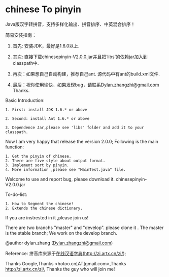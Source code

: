 chinese To pinyin
================
Java版汉字转拼音，支持多样化输出、拼音排序、中英混合排序！

简易安装指南：

1. 首先: 安装JDK，最好是1.6.0以上.

2. 其次: 直接下载chinesepinyin-V2.0.0.jar并且把‘libs’的依赖jar加入到classpath中.

3. 再次：如果想自己自动构建，推荐自己ant. 源代码中有ant的build.xml文件.

4. 最后：祝你使用愉快，如果发现bug，请联系Dylan.zhangzhi@gmail.com Thanks.


Basic Introduction:

	1. First: install JDK 1.6.* or above
	
	2. Second: install Ant 1.6.* or above
	
	3. Dependence Jar,please see 'libs' folder and add it to your classpath.

Now I am very happy that release the version 2.0.0; Following is the main function:

	1. Get the pinyin of chinese.
	2. There are five style about output format.
	3. Implement sort by pinyin.
	4. More information ,please see "MainTest.java" file.

Welcome to use and report bug, please download it. chinesepinyin-V2.0.0.jar
	
To-do-list:

	1. How to Segment the chinese!
	2. Extends the chinese dictionary.

If you are instrested in it ,please join us!

There are two branchs "master" and "develop". please clone it .
The master is the stable branch; 
We work on the develop branch. 

@author dylan.zhang (Dylan.zhangzhi@gmail.com)

Reference:
拼音库来源于[在线汉语字典](http://zi.artx.cn/zi/)(http://zi.artx.cn/zi/);

Thanks Google,Thanks <hotoo.cn[AT]gmail.com>,Thanks http://zi.artx.cn/zi/, Thanks the guy who will join me!
